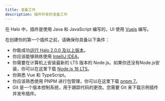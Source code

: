 ```yaml
---
title: 准备工作
description: 插件开发的准备工作
---
```


在 Halo 中，插件是使用 Java 和 JavaScript 编写的，UI 使用 [Vuejs](https://vuejs.org) 编写。

在创建你的第一个插件之前，请确保你具备以下条件：

- 你能成功[运行 Halo 2.0.0 及以上版本](../core/run.md)。
- 你应该能够熟练使用 [IntelliJ IDEA](https://www.jetbrains.com/idea/old)。
- 你需要在计算机上安装最新的 LTS 版本的 Node.js。如果你还没有Node.js安装，你可以在这里下载 [Node.js 16 LTS](https://nodejs.org/)。
- 你熟悉 Vue 和 TypeScript。
- 你应该熟悉使用 PNPM 进行包管理，你可以在这里下载 [pnpm 7](https://pnpm.io/)。
- Git 是一个版本控制系统，用于跟踪代码的更改。您需要 Git 来下载示例插件并发布插件。
